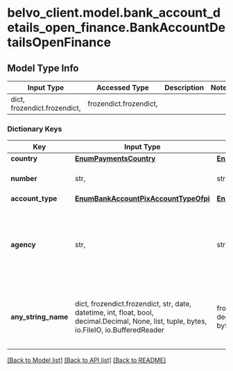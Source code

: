# belvo_client.model.bank_account_details_open_finance.BankAccountDetailsOpenFinance

## Model Type Info
Input Type | Accessed Type | Description | Notes
------------ | ------------- | ------------- | -------------
dict, frozendict.frozendict,  | frozendict.frozendict,  |  | 

### Dictionary Keys
Key | Input Type | Accessed Type | Description | Notes
------------ | ------------- | ------------- | ------------- | -------------
**country** | [**EnumPaymentsCountry**](EnumPaymentsCountry.md) | [**EnumPaymentsCountry**](EnumPaymentsCountry.md) |  | 
**number** | str,  | str,  | The bank account number. | 
**account_type** | [**EnumBankAccountPixAccountTypeOfpi**](EnumBankAccountPixAccountTypeOfpi.md) | [**EnumBankAccountPixAccountTypeOfpi**](EnumBankAccountPixAccountTypeOfpi.md) |  | 
**agency** | str,  | str,  | The agency (branch number) of the institution where the account was created. | 
**any_string_name** | dict, frozendict.frozendict, str, date, datetime, int, float, bool, decimal.Decimal, None, list, tuple, bytes, io.FileIO, io.BufferedReader | frozendict.frozendict, str, BoolClass, decimal.Decimal, NoneClass, tuple, bytes, FileIO | any string name can be used but the value must be the correct type | [optional]

[[Back to Model list]](../../README.md#documentation-for-models) [[Back to API list]](../../README.md#documentation-for-api-endpoints) [[Back to README]](../../README.md)

